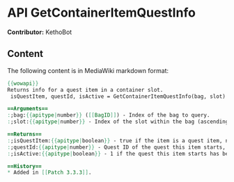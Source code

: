 # API GetContainerItemQuestInfo

**Contributor:** KethoBot

## Content

The following content is in MediaWiki markdown format:

```mediawiki
{{wowapi}}
Returns info for a quest item in a container slot.
 isQuestItem, questId, isActive = GetContainerItemQuestInfo(bag, slot)

==Arguments==
:;bag:{{apitype|number}} ([[BagID]]) - Index of the bag to query.
:;slot:{{apitype|number}} - Index of the slot within the bag (ascending from 1) to query.

==Returns==
:;isQuestItem:{{apitype|boolean}} - true if the item is a quest item, nil otherwise.
:;questId:{{apitype|number}} - Quest ID of the quest this item starts, no value if it does not start a quest.
:;isActive:{{apitype|boolean}} - 1 if the quest this item starts has been accepted by the player, nil otherwise.

==History==
* Added in [[Patch 3.3.3]].
```